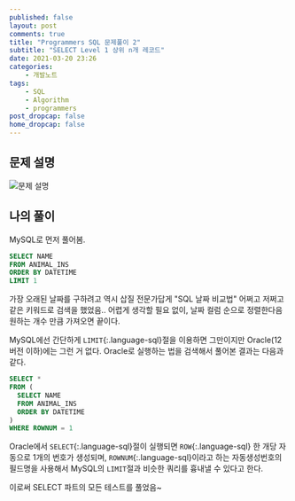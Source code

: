 ```yaml
---
published: false
layout: post
comments: true
title: "Programmers SQL 문제풀이 2"
subtitle: "SELECT Level 1 상위 n개 레코드"
date: 2021-03-20 23:26
categories:
    - 개발노트
tags:
    - SQL
    - Algorithm
    - programmers
post_dropcap: false
home_dropcap: false
---
```


## 문제 설명

![문제 설명](//cdn.jsdelivr.net/gh/selosele/selosele.github.io/assets/images/post/programmers-sql-59405_img01.png)

## 나의 풀이

MySQL로 먼저 풀어봄.

```sql
SELECT NAME
FROM ANIMAL_INS
ORDER BY DATETIME
LIMIT 1
```

가장 오래된 날짜를 구하려고 역시 삽질 전문가답게 "SQL 날짜 비교법" 어쩌고 저쩌고 같은 키워드로 검색을 했었음.. 어렵게 생각할 필요 없이, 날짜 컬럼 순으로 정렬한다음 원하는 개수 만큼 가져오면 끝이다.

MySQL에선 간단하게 ```LIMIT```{:.language-sql}절을 이용하면 그만이지만 Oracle(12버전 이하)에는 그런 거 없다. Oracle로 실행하는 법을 검색해서 풀어본 결과는 다음과 같다.

```sql
SELECT *
FROM (
  SELECT NAME
  FROM ANIMAL_INS
  ORDER BY DATETIME
)
WHERE ROWNUM = 1
```

Oracle에서 ```SELECT```{:.language-sql}절이 실행되면 ```ROW```{:.language-sql} 한 개당 자동으로 1개의 번호가 생성되며, ```ROWNUM```{:.language-sql}이라고 하는 자동생성번호의 필드명을 사용해서 MySQL의 ```LIMIT```절과 비슷한 쿼리를 흉내낼 수 있다고 한다.

이로써 SELECT 파트의 모든 테스트를 풀었음~